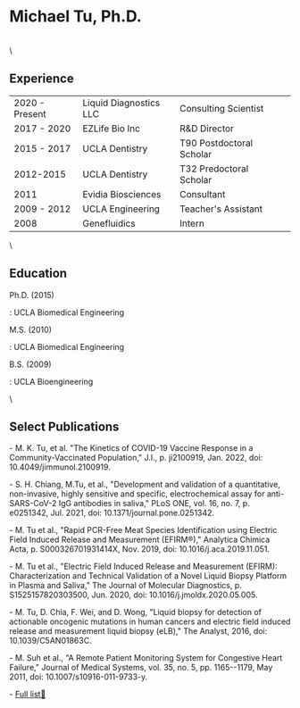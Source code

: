 #  Michael Tu, Ph.D.

\
\

## Experience



|                |                        |                          |     |
|----------------|------------------------|--------------------------|-----|
| 2020 - Present | Liquid Diagnostics LLC | Consulting Scientist |     |
| 2017 - 2020    | EZLife Bio Inc         | R&D Director             |     |
| 2015 - 2017    | UCLA Dentistry         | T90 Postdoctoral Scholar |     |
| 2012-2015      | UCLA Dentistry         | T32 Predoctoral Scholar  |     |
| 2011           | Evidia Biosciences     | Consultant               |     |
| 2009 - 2012    | UCLA Engineering       | Teacher's Assistant      |     |
| 2008           | Genefluidics           | Intern                   |     |

\

##    Education

Ph.D. (2015)

:   UCLA Biomedical Engineering

M.S. (2010)

:   UCLA Biomedical Engineering

B.S. (2009)

:   UCLA Bioengineering

\


## Select Publications

\- M. K. Tu, et al. "The Kinetics of COVID-19 Vaccine Response in a Community-Vaccinated Population," J.I., p. ji2100919, Jan. 2022, doi: 10.4049/jimmunol.2100919.

\- S. H. Chiang, M.Tu, et al., "Development and validation of a quantitative, non-invasive, highly sensitive and specific, electrochemical assay for anti-SARS-CoV-2 IgG antibodies in saliva," PLoS ONE, vol. 16, no. 7, p. e0251342, Jul. 2021, doi: 10.1371/journal.pone.0251342.

\- M. Tu et al., "Rapid PCR-Free Meat Species Identification using Electric Field Induced Release and Measurement (EFIRM®)," Analytica Chimica Acta, p. S000326701931414X, Nov. 2019, doi: 10.1016/j.aca.2019.11.051.

\- M. Tu et al., "Electric Field Induced Release and Measurement (EFIRM): Characterization and Technical Validation of a Novel Liquid Biopsy Platform in Plasma and Saliva," The Journal of Molecular Diagnostics, p. S1525157820303500, Jun. 2020, doi: 10.1016/j.jmoldx.2020.05.005.

\- M. Tu, D. Chia, F. Wei, and D. Wong, "Liquid biopsy for detection of actionable oncogenic mutations in human cancers and electric field induced release and measurement liquid biopsy (eLB)," The Analyst, 2016, doi: 10.1039/C5AN01863C.

\- M. Suh et al., "A Remote Patient Monitoring System for Congestive Heart Failure," Journal of Medical Systems, vol. 35, no. 5, pp. 1165--1179, May 2011, doi: 10.1007/s10916-011-9733-y.

\- [Full list📃](https://orcid.org/0000-0002-7227-4030)
